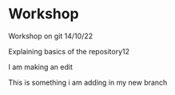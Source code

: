 # Workshop
Workshop on git 14/10/22

Explaining basics of the repository12

I am making an edit

This is something i am adding in my new branch